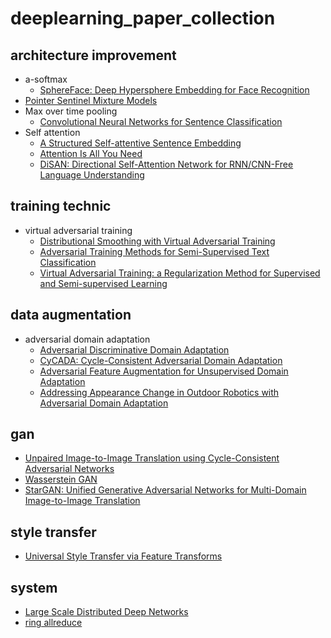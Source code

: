# deeplearning_paper_collection
## architecture improvement
- a-softmax
  - [SphereFace: Deep Hypersphere Embedding for Face Recognition](https://arxiv.org/abs/1704.08063)
- [Pointer Sentinel Mixture Models](https://arxiv.org/abs/1609.07843)
- Max over time pooling
  - [Convolutional Neural Networks for Sentence Classification](https://arxiv.org/abs/1408.5882)
- Self attention
  - [A Structured Self-attentive Sentence Embedding](https://arxiv.org/abs/1703.03130)
  - [Attention Is All You Need](https://arxiv.org/abs/1706.03762)
  - [DiSAN: Directional Self-Attention Network for RNN/CNN-Free Language Understanding](https://arxiv.org/abs/1709.04696)

## training technic
- virtual adversarial training
  - [Distributional Smoothing with Virtual Adversarial Training](https://arxiv.org/abs/1507.00677)
  - [Adversarial Training Methods for Semi-Supervised Text Classification](https://arxiv.org/abs/1605.07725)
  - [Virtual Adversarial Training: a Regularization Method for Supervised and Semi-supervised Learning](https://arxiv.org/abs/1704.03976)

## data augmentation
- adversarial domain adaptation
  - [Adversarial Discriminative Domain Adaptation](https://arxiv.org/abs/1702.05464)
  - [CyCADA: Cycle-Consistent Adversarial Domain Adaptation](https://arxiv.org/abs/1711.03213)
  - [Adversarial Feature Augmentation for Unsupervised Domain Adaptation](https://arxiv.org/abs/1711.08561)
  - [Addressing Appearance Change in Outdoor Robotics with Adversarial Domain Adaptation](https://arxiv.org/abs/1703.01461)

## gan
- [Unpaired Image-to-Image Translation using Cycle-Consistent Adversarial Networks](https://arxiv.org/abs/1703.10593)
- [Wasserstein GAN](https://arxiv.org/abs/1701.07875)
- [StarGAN: Unified Generative Adversarial Networks for Multi-Domain Image-to-Image Translation](https://arxiv.org/abs/1711.09020)

## style transfer
- [Universal Style Transfer via Feature Transforms](https://arxiv.org/abs/1705.08086)

## system
- [Large Scale Distributed Deep Networks](https://static.googleusercontent.com/media/research.google.com/en//archive/large_deep_networks_nips2012.pdf)
- [ring allreduce](http://research.baidu.com/bringing-hpc-techniques-deep-learning/)
